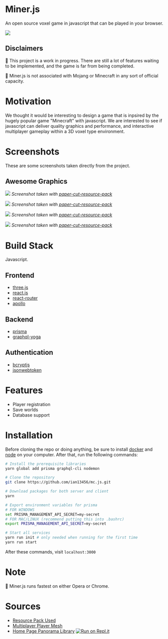 # Miner.js

An open source voxel game in javascript that can be played in your browser. 

<a href="https://discord.gg/xQHPHgZ" align="center">
<img src="https://img.shields.io/discord/612114066873516032.svg?style=for-the-badge" />
</a>

## Disclaimers

:pushpin: This project is a work in progress. There are still a lot of features waiting to be implemented, and the game is far from being completed. 

:pushpin: Miner.js is not associated with Mojang or Minecraft in any sort of official capacity.

# Motivation

We thought it would be interesting to design a game that is inpsired by the hugely popular game "Minecraft" with javascript. We are interested to see if javascript can deliver quality graphics and performance, and interactive multiplayer gameplay within a 3D voxel type environment.

# Screenshots

These are some screenshots taken directly from the project.

## Awesome Graphics

![](https://i.imgur.com/v3aR0E7.png)
*Screenshot taken with [paper-cut-resource-pack](http://www.9minecraft.net/paper-cut-resource-pack/)*

![](https://i.imgur.com/tEuhoBx.jpg)
*Screenshot taken with [paper-cut-resource-pack](http://www.9minecraft.net/paper-cut-resource-pack/)*

![](https://i.imgur.com/5dadkka.jpg)
*Screenshot taken with [paper-cut-resource-pack](http://www.9minecraft.net/paper-cut-resource-pack/)*

![](https://i.imgur.com/extPtZs.png)
*Screenshot taken with [paper-cut-resource-pack](http://www.9minecraft.net/paper-cut-resource-pack/)*

# Build Stack

Javascript.

## Frontend

- [three.js](https://threejs.org)
- [react.js](https://reactjs.org/)
- [react-router](https://github.com/ReactTraining/react-router)
- [apollo](https://www.apollographql.com/)

## Backend

- [prisma](https://www.prisma.io/docs/1.34/get-started/01-setting-up-prisma-new-database-TYPESCRIPT-t002/)
- [graphql-yoga](https://github.com/prisma/graphql-yoga)

## Authentication

- [bcryptjs](https://github.com/dcodeIO/bcrypt.js/)
- [jsonwebtoken](https://github.com/auth0/node-jsonwebtoken#readme)

# Features

- Player registration
- Save worlds
- Database support

# Installation

Before cloning the repo or doing anything, be sure to install [docker](https://www.docker.com/) and [node](https://nodejs.org/en/) on your computer. After that, run the following commands:

```bash
# Install the prerequisite libraries
yarn global add prisma graphql-cli nodemon

# Clone the repository
git clone https://github.com/ian13456/mc.js.git

# Download packages for both server and client
yarn

# Export environment variables for prisma
# FOR WINDOWS
set PRISMA_MANAGEMENT_API_SECRET=my-secret
# FOR MAC/LINUX (recommend putting this into .bashrc)
export PRISMA_MANAGEMENT_API_SECRET=my-secret

# Start all services
yarn run init # only needed when running for the first time
yarn run start
```

After these commands, visit `localhost:3000`

# Note

:pushpin: Miner.js runs fastest on either Opera or Chrome.

# Sources

- [Resource Pack Used](http://www.9minecraft.net/paper-cut-resource-pack/)
- [Multiplayer Player Mesh](https://github.com/bs-community/skinview3d)
- [Home Page Panorama Library](https://pannellum.org)
[![Run on Repl.it](https://repl.it/badge/github/ian13456/mc.js-1)](https://repl.it/github/ian13456/mc.js-1)